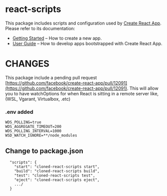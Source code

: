 # react-scripts

This package includes scripts and configuration used by [Create React App](https://github.com/facebook/create-react-app).<br>
Please refer to its documentation:

- [Getting Started](https://facebook.github.io/create-react-app/docs/getting-started) – How to create a new app.
- [User Guide](https://facebook.github.io/create-react-app/) – How to develop apps bootstrapped with Create React App.


# CHANGES

This package include a pending pull request [https://github.com/facebook/create-react-app/pull/12091](https://github.com/facebook/create-react-app/pull/12091). This will allow you to have watchOptions for when React is sitting in a remote server like, (WSL, Vgarant, Virtualbox, .etc)

### .env added
```
WDS_POLLING=true
WDS_AGGREGATE_TIMEOUT=200
WDS_POLLING_INTERVAL=1000
WSD_WATCH_IGNORE=**/node_modules
```
## Change to package.json

```
  "scripts": {
    "start": "cloned-react-scripts start",
    "build": "cloned-react-scripts build",
    "test": "cloned-react-scripts test",
    "eject": "cloned-react-scripts eject",
    .../
  }
```